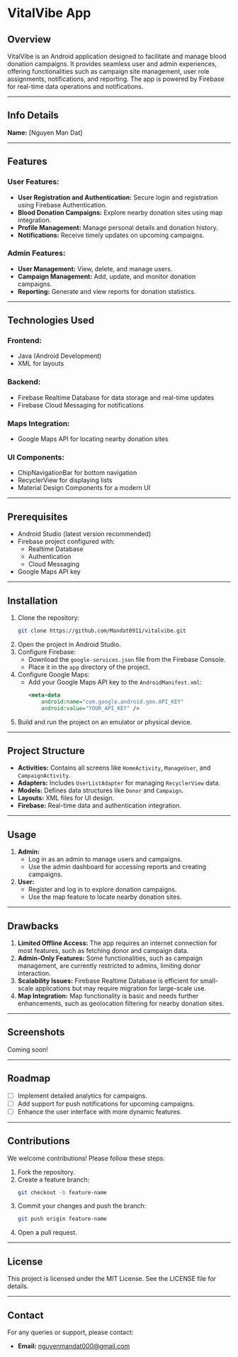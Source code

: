 # VitalVibe App  

## **Overview**  
VitalVibe is an Android application designed to facilitate and manage blood donation campaigns. It provides seamless user and admin experiences, offering functionalities such as campaign site management, user role assignments, notifications, and reporting. The app is powered by Firebase for real-time data operations and notifications.  

---

## **Info Details**  
**Name:** [Nguyen Man Dat]  

---

## **Features**  

### **User Features:**  
- **User Registration and Authentication:** Secure login and registration using Firebase Authentication.  
- **Blood Donation Campaigns:** Explore nearby donation sites using map integration.  
- **Profile Management:** Manage personal details and donation history.  
- **Notifications:** Receive timely updates on upcoming campaigns.  

### **Admin Features:**  
- **User Management:** View, delete, and manage users.  
- **Campaign Management:** Add, update, and monitor donation campaigns.  
- **Reporting:** Generate and view reports for donation statistics.  

---

## **Technologies Used**  

### **Frontend:**  
- Java (Android Development)  
- XML for layouts  

### **Backend:**  
- Firebase Realtime Database for data storage and real-time updates  
- Firebase Cloud Messaging for notifications  

### **Maps Integration:**  
- Google Maps API for locating nearby donation sites  

### **UI Components:**  
- ChipNavigationBar for bottom navigation  
- RecyclerView for displaying lists  
- Material Design Components for a modern UI  

---

## **Prerequisites**  
- Android Studio (latest version recommended)  
- Firebase project configured with:  
  - Realtime Database  
  - Authentication  
  - Cloud Messaging  
- Google Maps API key  

---

## **Installation**  
1. Clone the repository:  
   ```bash  
   git clone https://github.com/Mandat0911/vitalvibe.git  
   ```  
2. Open the project in Android Studio.  
3. Configure Firebase:  
   - Download the `google-services.json` file from the Firebase Console.  
   - Place it in the `app` directory of the project.  
4. Configure Google Maps:  
   - Add your Google Maps API key to the `AndroidManifest.xml`:  
     ```xml  
     <meta-data  
         android:name="com.google.android.geo.API_KEY"  
         android:value="YOUR_API_KEY" />  
     ```  
5. Build and run the project on an emulator or physical device.  

---

## **Project Structure**  
- **Activities:** Contains all screens like `HomeActivity`, `ManageUser`, and `CampaignActivity`.  
- **Adapters:** Includes `UserListAdapter` for managing `RecyclerView` data.  
- **Models:** Defines data structures like `Donor` and `Campaign`.  
- **Layouts:** XML files for UI design.  
- **Firebase:** Real-time data and authentication integration.  

---

## **Usage**  
1. **Admin:**  
   - Log in as an admin to manage users and campaigns.  
   - Use the admin dashboard for accessing reports and creating campaigns.  
2. **User:**  
   - Register and log in to explore donation campaigns.  
   - Use the map feature to locate nearby donation sites.  

---

## **Drawbacks**  
1. **Limited Offline Access:** The app requires an internet connection for most features, such as fetching donor and campaign data.  
2. **Admin-Only Features:** Some functionalities, such as campaign management, are currently restricted to admins, limiting donor interaction.  
3. **Scalability Issues:** Firebase Realtime Database is efficient for small-scale applications but may require migration for large-scale use.  
4. **Map Integration:** Map functionality is basic and needs further enhancements, such as geolocation filtering for nearby donation sites.  

---

## **Screenshots**  
Coming soon!  

---

## **Roadmap**  
- [ ] Implement detailed analytics for campaigns.  
- [ ] Add support for push notifications for upcoming campaigns.  
- [ ] Enhance the user interface with more dynamic features.  

---

## **Contributions**  
We welcome contributions! Please follow these steps:  
1. Fork the repository.  
2. Create a feature branch:  
   ```bash  
   git checkout -b feature-name  
   ```  
3. Commit your changes and push the branch:  
   ```bash  
   git push origin feature-name  
   ```  
4. Open a pull request.  

---

## **License**  
This project is licensed under the MIT License. See the LICENSE file for details.  

---

## **Contact**  
For any queries or support, please contact:  
- **Email:** nguyenmandat000@gmail.com  
